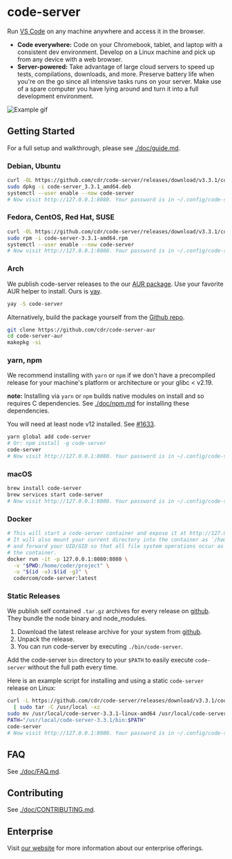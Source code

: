 # code-server

Run [VS Code](https://github.com/Microsoft/vscode) on any machine anywhere and access it in the browser.

- **Code everywhere:** Code on your Chromebook, tablet, and laptop with a
  consistent dev environment. Develop on a Linux machine and pick up from any
  device with a web browser.
- **Server-powered:** Take advantage of large cloud servers to speed up tests, compilations, downloads, and more.
  Preserve battery life when you're on the go since all intensive tasks runs on your server.
  Make use of a spare computer you have lying around and turn it into a full development environment.

![Example gif](./doc/assets/code-server.gif)

## Getting Started

For a full setup and walkthrough, please see [./doc/guide.md](./doc/guide.md).

### Debian, Ubuntu

```bash
curl -OL https://github.com/cdr/code-server/releases/download/v3.3.1/code-server_3.3.1_amd64.deb
sudo dpkg -i code-server_3.3.1_amd64.deb
systemctl --user enable --now code-server
# Now visit http://127.0.0.1:8080. Your password is in ~/.config/code-server/config.yaml
```

### Fedora, CentOS, Red Hat, SUSE

```bash
curl -OL https://github.com/cdr/code-server/releases/download/v3.3.1/code-server-3.3.1-amd64.rpm
sudo rpm -i code-server-3.3.1-amd64.rpm
systemctl --user enable --now code-server
# Now visit http://127.0.0.1:8080. Your password is in ~/.config/code-server/config.yaml
```

### Arch

We publish code-server releases to the our [AUR package](https://aur.archlinux.org/packages/code-server/).
Use your favorite AUR helper to install. Ours is [yay](https://github.com/Jguer/yay).

```bash
yay -S code-server
```

Alternatively, build the package yourself from the [Github repo](https://github.com/cdr/code-server-aur).

```bash
git clone https://github.com/cdr/code-server-aur
cd code-server-aur
makepkg -si
```

### yarn, npm

We recommend installing with `yarn` or `npm` if we don't have a precompiled release for your machine's
platform or architecture or your glibc < v2.19.

**note:** Installing via `yarn` or `npm` builds native modules on install and so requires C dependencies.
See [./doc/npm.md](./doc/npm.md) for installing these dependencies.

You will need at least node v12 installed. See [#1633](https://github.com/cdr/code-server/issues/1633).

```bash
yarn global add code-server
# Or: npm install -g code-server
code-server
# Now visit http://127.0.0.1:8080. Your password is in ~/.config/code-server/config.yaml
```

### macOS

```bash
brew install code-server
brew services start code-server
# Now visit http://127.0.0.1:8080. Your password is in ~/.config/code-server/config.yaml
```

### Docker

```bash
# This will start a code-server container and expose it at http://127.0.0.1:8080.
# It will also mount your current directory into the container as `/home/coder/project`
# and forward your UID/GID so that all file system operations occur as your user outside
# the container.
docker run -it -p 127.0.0.1:8080:8080 \
  -v "$PWD:/home/coder/project" \
  -u "$(id -u):$(id -g)" \
  codercom/code-server:latest
```

### Static Releases

We publish self contained `.tar.gz` archives for every release on [github](https://github.com/cdr/code-server/releases).
They bundle the node binary and node_modules.

1. Download the latest release archive for your system from [github](https://github.com/cdr/code-server/releases).
2. Unpack the release.
3. You can run code-server by executing `./bin/code-server`.

Add the code-server `bin` directory to your `$PATH` to easily execute `code-server` without the full path every time.

Here is an example script for installing and using a static `code-server` release on Linux:

```bash
curl -L https://github.com/cdr/code-server/releases/download/v3.3.1/code-server-3.3.1-linux-amd64.tar.gz \
  | sudo tar -C /usr/local -xz
sudo mv /usr/local/code-server-3.3.1-linux-amd64 /usr/local/code-server-3.3.1
PATH="/usr/local/code-server-3.3.1/bin:$PATH"
code-server
# Now visit http://127.0.0.1:8080. Your password is in ~/.config/code-server/config.yaml
```

## FAQ

See [./doc/FAQ.md](./doc/FAQ.md).

## Contributing

See [./doc/CONTRIBUTING.md](./doc/CONTRIBUTING.md).

## Enterprise

Visit [our website](https://coder.com) for more information about our
enterprise offerings.

